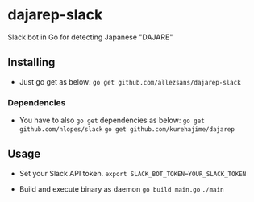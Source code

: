 # dajarep-slack
Slack bot in Go for detecting Japanese "DAJARE"

## Installing
* Just go get as below:
`go get github.com/allezsans/dajarep-slack`

### Dependencies
* You have to also `go get` dependencies as below:
`go get github.com/nlopes/slack`
`go get github.com/kurehajime/dajarep`

## Usage
* Set your Slack API token.
`export SLACK_BOT_TOKEN=YOUR_SLACK_TOKEN`

* Build and execute binary as daemon
`go build main.go`
`./main`

